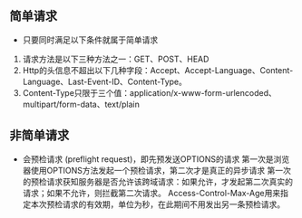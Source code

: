 ## 简单请求
- 只要同时满足以下条件就属于简单请求
1. 请求方法是以下三种方法之一：GET、POST、HEAD
2. Http的头信息不超出以下几种字段：Accept、Accept-Language、Content-Language、Last-Event-ID、Content-Type。
3. Content-Type只限于三个值：application/x-www-form-urlencoded、multipart/form-data、text/plain

## 非简单请求
- 会预检请求 (preflight request)，即先预发送OPTIONS的请求
第一次是浏览器使用OPTIONS方法发起一个预检请求，第二次才是真正的异步请求
第一次的预检请求获知服务器是否允许该跨域请求：如果允许，才发起第二次真实的请求；如果不允许，则拦截第二次请求。
Access-Control-Max-Age用来指定本次预检请求的有效期，单位为秒，在此期间不用发出另一条预检请求。
